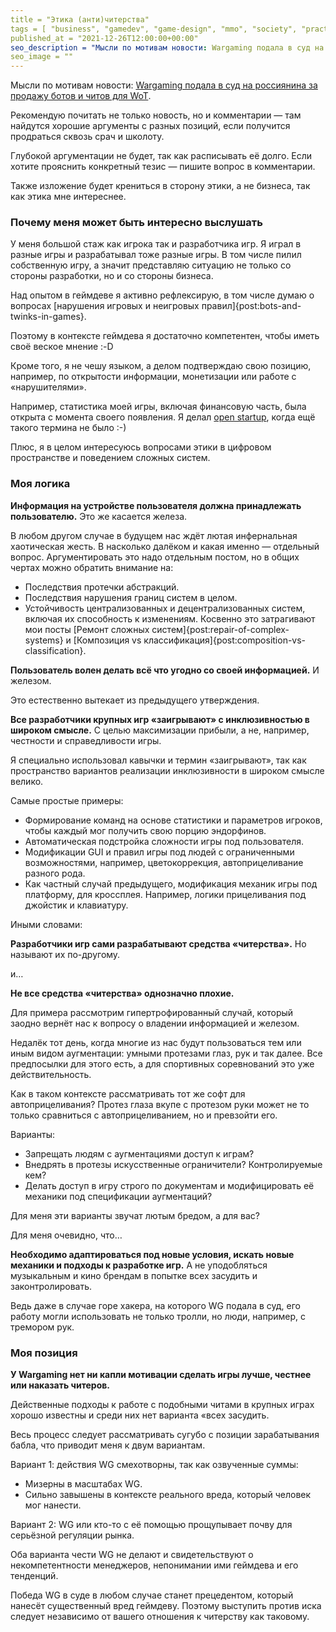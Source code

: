 ```yaml
---
title = "Этика (анти)читерства"
tags = [ "business", "gamedev", "game-design", "mmo", "society", "practice", "theory",]
published_at = "2021-12-26T12:00:00+00:00"
seo_description = "Мысли по мотивам новости: Wargaming подала в суд на россиянина за продажу ботов и читов для WoT."
seo_image = ""
---
```


Мысли по мотивам новости: [Wargaming подала в суд на россиянина за продажу ботов и читов для WoT](https://habr.com/ru/news/t/597883/).

Рекомендую почитать не только новость, но и комментарии — там найдутся хорошие аргументы с разных позиций, если получится продраться сквозь срач и школоту.

Глубокой аргументации не будет, так как расписывать её долго. Если хотите прояснить конкретный тезис — пишите вопрос в комментарии.

Также изложение будет крениться в сторону этики, а не бизнеса, так как этика мне интереснее.

<!-- more -->

### Почему меня может быть интересно выслушать

У меня большой стаж как игрока так и разработчика игр. Я играл в разные игры и разрабатывал тоже разные игры. В том числе пилил собственную игру, а значит представляю ситуацию не только со стороны разработки, но и со стороны бизнеса.

Над опытом в геймдеве я активно рефлексирую, в том числе думаю о вопросах [нарушения игровых и неигровых правил]{post:bots-and-twinks-in-games}.

Поэтому в контексте геймдева я достаточно компетентен, чтобы иметь своё веское мнение :-D

Кроме того, я не чешу языком, а делом подтверждаю свою позицию, например, по открытости информации, монетизации или работе с «нарушителями».

Например, статистика моей игры, включая финансовую часть, была открыта с момента своего появления. Я делал [open startup](https://hackernoon.com/what-does-it-mean-to-be-an-open-startup-f4446984189), когда ещё такого термина не было :-)

Плюс, я в целом интересуюсь вопросами этики в цифровом пространстве и поведением сложных систем.

### Моя логика

**Информация на устройстве пользователя должна принадлежать пользователю.** Это же касается железа.

В любом другом случае в будущем нас ждёт лютая инфернальная хаотическая жесть. В насколько далёком и какая именно — отдельный вопрос. Аргументировать это надо отдельным постом, но в общих чертах можно обратить внимание на:

- Последствия протечки абстракций.
- Последствия нарушения границ систем в целом.
- Устойчивость централизованных и децентрализованных систем, включая их способность к изменениям. Косвенно это затрагивают мои посты [Ремонт сложных систем]{post:repair-of-complex-systems} и [Композиция vs классификация]{post:composition-vs-classification}.

**Пользователь волен делать всё что угодно со своей информацией.** И железом.

Это естественно вытекает из предыдущего утверждения.

**Все разработчики крупных игр «заигрывают» с инклюзивностью в широком смысле.** С целью максимизации прибыли, а не, например, честности и справедливости игры.

Я специально использовал кавычки и термин «заигрывают», так как пространство вариантов реализации инклюзивности в широком смысле велико.

Самые простые примеры:

- Формирование команд на основе статистики и параметров игроков, чтобы каждый мог получить свою порцию эндорфинов.
- Автоматическая подстройка сложности игры под пользователя.
- Модификации GUI и правил игры под людей с ограниченными возможностями, например, цветокоррекция, автоприцеливание разного рода.
- Как частный случай предыдущего, модификация механик игры под платформу, для кроссплея. Например, логики прицеливания под джойстик и клавиатуру.

Иными словами:

**Разработчики игр сами разрабатывают средства «читерства».** Но называют их по-другому.

и…

**Не все средства «читерства» однозначно плохие.**

Для примера рассмотрим гипертрофированный случай, который заодно вернёт нас к вопросу о владении информацией и железом.

Недалёк тот день, когда многие из нас будут пользоваться тем или иным видом аугментации: умными протезами глаз, рук и так далее. Все предпосылки для этого есть, а для спортивных соревнований это уже действительность.

Как в таком контексте рассматривать тот же софт для автоприцеливания? Протез глаза вкупе с протезом руки может не то только сравниться с автоприцеливанием, но и превзойти его.

Варианты:

- Запрещать людям с аугментациями доступ к играм?
- Внедрять в протезы искусственные ограничители? Контролируемые кем?
- Делать доступ в игру строго по документам и модифицировать её механики под спецификации аугментаций?

Для меня эти варианты звучат лютым бредом, а для вас?

Для меня очевидно, что…

**Необходимо адаптироваться под новые условия, искать новые механики и подходы к разработке игр.** А не уподобляться музыкальным и кино брендам в попытке всех засудить и законтролировать.

Ведь даже в случае горе хакера, на которого WG подала в суд, его работу могли использовать не только тролли, но люди, например, с тремором рук.

### Моя позиция

**У Wargaming нет ни капли мотивации сделать игры лучше, честнее или наказать читеров.**

Действенные подходы к работе с подобными читами в крупных играх хорошо известны и среди них нет варианта «всех засудить.

Весь процесс следует рассматривать сугубо с позиции зарабатывания бабла, что приводит меня к двум вариантам.

Вариант 1: действия WG смехотворны, так как озвученные суммы:

- Мизерны в масштабах WG.
- Сильно завышены в контексте реального вреда, который человек мог нанести.

Вариант 2: WG или кто-то с её помощью прощупывает почву для серьёзной регуляции рынка.

Оба варианта чести WG не делают и свидетельствуют о некомпетентности менеджеров, непонимании ими геймдева и его тенденций.

Победа WG в суде в любом случае станет прецедентом, который нанесёт существенный вред геймдеву. Поэтому выступить против иска следует независимо от вашего отношения к читерству как таковому.
